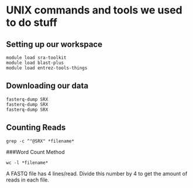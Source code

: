 # UNIX commands and tools we used to do stuff

## Setting up our workspace

```
module load sra-toolkit
module load blast-plus
module load entrez-tools-things
```

## Downloading our data

```
fasterq-dump SRX
fasterq-dump SRX
fasterq-dump SRX
```
## Counting Reads
```grep -c ^"@SRX" *filename*```

###Word Count Method

``` wc -l *filename* ```

A FASTQ file has 4 lines/read. Divide this number by 4 to get the amount of reads in each file. 
